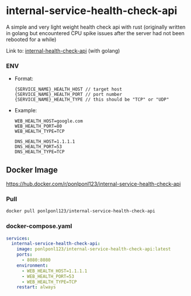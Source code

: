 # internal-service-health-check-api
A simple and very light weight health check api with rust (originally written in golang but encountered CPU spike issues after the server had not been rebooted for a while)

Link to: [internal-health-check-api](https://github.com/Ponlponl123-Labs/internal-health-check-api) (with golang)

### ENV

- Format:
    ```env
    {SERVICE_NAME}_HEALTH_HOST // target host
    {SERVICE_NAME}_HEALTH_PORT // port number
    {SERVICE_NAME}_HEALTH_TYPE // this should be "TCP" or "UDP"
    ```

- Example:

    ```env
    WEB_HEALTH_HOST=google.com
    WEB_HEALTH_PORT=80
    WEB_HEALTH_TYPE=TCP

    DNS_HEALTH_HOST=1.1.1.1
    DNS_HEALTH_PORT=53
    DNS_HEALTH_TYPE=TCP
    ```

## Docker Image

https://hub.docker.com/r/ponlponl123/internal-service-health-check-api

### Pull

```bash
docker pull ponlponl123/internal-service-health-check-api
```

### docker-compose.yaml

```yaml
services:
  internal-service-health-check-api:
    image: ponlponl123/internal-service-health-check-api:latest
    ports:
      - 8080:8080
    environment:
      - WEB_HEALTH_HOST=1.1.1.1
      - WEB_HEALTH_PORT=53
      - WEB_HEALTH_TYPE=TCP
    restart: always
```